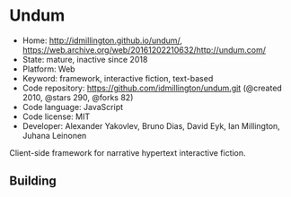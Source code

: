 # Undum

- Home: http://idmillington.github.io/undum/, https://web.archive.org/web/20161202210632/http://undum.com/
- State: mature, inactive since 2018
- Platform: Web
- Keyword: framework, interactive fiction, text-based
- Code repository: https://github.com/idmillington/undum.git (@created 2010, @stars 290, @forks 82)
- Code language: JavaScript
- Code license: MIT
- Developer: Alexander Yakovlev, Bruno Dias, David Eyk, Ian Millington, Juhana Leinonen

Client-side framework for narrative hypertext interactive fiction.

## Building

